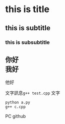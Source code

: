 # this is title
## this is subtitle
### this is subsubtitle

你好<br>
我好
---
他好

文字訊息```g++ test.cpp``` 文字

```
python a.py
g++ c.cpp
```
PC
github
